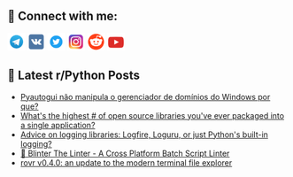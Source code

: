 ## 🔎 Connect with me:
[<img src="https://github.com/bullbesh/bullbesh/blob/main/images/Telegram.png" width="32" height="32" />](https://t.me/bullbesh)
[<img src="https://github.com/bullbesh/bullbesh/blob/main/images/VK.png" width="32" height="32" />](https://vk.com/bullbesh)
[<img src="https://github.com/bullbesh/bullbesh/blob/main/images/Twitter.png" width="32" height="32" />](https://twitter.com/bullbesh1)
[<img src="https://github.com/bullbesh/bullbesh/blob/main/images/Instagram.png" width="32" height="32" />](https://www.instagram.com/bullbesh)
[<img src="https://github.com/bullbesh/bullbesh/blob/main/images/Reddit.png" width="32" height="32" />](https://www.reddit.com/user/bullbesh)
[<img src="https://github.com/bullbesh/bullbesh/blob/main/images/YouTube.png" width="32" height="32" />](https://www.youtube.com/channel/UCtfjRs6uzgq5mfm8S06WTcg)

## 📕 Latest r/Python Posts
<!-- BLOG-POST-LIST:START -->
- [Pyautogui não manipula o gerenciador de domínios do Windows por que?](https://www.reddit.com/r/Python/comments/1o4wjlr/pyautogui_não_manipula_o_gerenciador_de_domínios/)
- [What&#39;s the highest # of open source libraries you&#39;ve ever packaged into a single application?](https://www.reddit.com/r/Python/comments/1o4vn5m/whats_the_highest_of_open_source_libraries_youve/)
- [Advice on logging libraries: Logfire, Loguru, or just Python&#39;s built-in logging?](https://www.reddit.com/r/Python/comments/1o4uyrv/advice_on_logging_libraries_logfire_loguru_or/)
- [🚀 Blinter The Linter - A Cross Platform Batch Script Linter](https://www.reddit.com/r/Python/comments/1o4sswc/blinter_the_linter_a_cross_platform_batch_script/)
- [rovr v0.4.0: an update to the modern terminal file explorer](https://www.reddit.com/r/Python/comments/1o4q4vt/rovr_v040_an_update_to_the_modern_terminal_file/)
<!-- BLOG-POST-LIST:END -->
